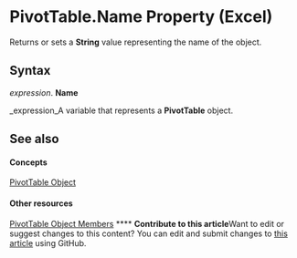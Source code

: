 
# PivotTable.Name Property (Excel)

Returns or sets a  **String** value representing the name of the object.


## Syntax

 _expression_. **Name**

 _expression_A variable that represents a  **PivotTable** object.


## See also


#### Concepts


 [PivotTable Object](a9c1d4a0-78a9-f9a6-6daf-91cb63e45842.md)
#### Other resources


 [PivotTable Object Members](8e8d1692-cf32-63c6-a1f6-54ddcc2a4964.md)
****   **Contribute to this article**Want to edit or suggest changes to this content? You can edit and submit changes to  [this article](https://github.com/jhershey00/VBA_Excel_Test/OpenXMLCon/articles/7a0e9c93-7105-b779-7f0b-ff33d577e7c7.md) using GitHub.

